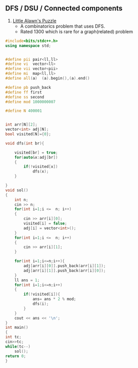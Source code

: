 ## DFS / DSU / Connected components 
1. [Little Alawn's Puzzle](https://codeforces.com/contest/1534/problem/C)
    - A combinatorics problem that uses DFS.
	- Rated 1300 which is rare for a graph(related) problem

```cpp
#include<bits/stdc++.h>
using namespace std;


#define pii pair<ll,ll>
#define vi  vector<ll>
#define vii vector<pii>
#define mi  map<ll,ll>
#define all(a)  (a).begin(),(a).end()

#define pb push_back
#define ff first
#define ss second
#define mod 1000000007

#define N 400001


int arr[N][2];
vector<int> adj[N];
bool visited[N]={0};

void dfs(int br){

	visited[br] = true;
	for(auto&x:adj[br])
	{
		if(!visited[x])
			dfs(x);
	}

}
void sol()
{
	int n;
	cin >> n;
	for(int i=1;i <=  n; i++)
	{
		cin >> arr[i][0];
		visited[i] = false;
		adj[i] = vector<int>();
	}
	for(int i=1;i <=  n; i++)
	{
		cin >> arr[i][1];
	}

	for(int i=1;i<=n;i++){
		adj[arr[i][0]].push_back(arr[i][1]);
		adj[arr[i][1]].push_back(arr[i][0]);
	}
	ll ans = 1;
	for(int i=1;i<=n;i++)
	{
		if(!visited[i]){
			ans= ans * 2 % mod;
			dfs(i);
		}
	}
	cout << ans << '\n';
}
int main()
{
int tc;
cin>>tc;
while(tc--)
	sol();
return 0;
}


```


